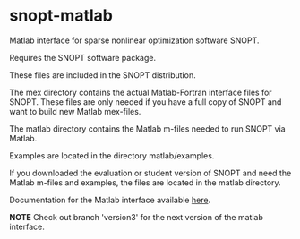 snopt-matlab
============

Matlab interface for sparse nonlinear optimization software SNOPT.

Requires the SNOPT software package.

These files are included in the SNOPT distribution.

The mex directory contains the actual Matlab-Fortran interface files for SNOPT.  These files are only needed if you have a full copy of SNOPT and want to build new Matlab mex-files.

The matlab directory contains the Matlab m-files needed to run SNOPT via Matlab.

Examples are located in the directory matlab/examples.

If you downloaded the evaluation or student version of SNOPT and need the Matlab m-files and examples, the files are located in the matlab directory.

Documentation for the Matlab interface available <a href="http://ccom.ucsd.edu/~elwong/p/snoptMatlab.pdf">here</a>.

**NOTE** Check out branch 'version3' for the next version of the matlab interface.